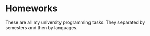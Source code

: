 Homeworks
============
These are all my university programming tasks. They separated by semesters and then by languages.
